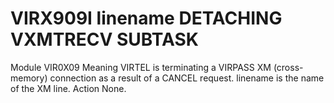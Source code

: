 # VIRX909I linename DETACHING VXMTRECV SUBTASK
Module
    VIR0X09
Meaning
    VIRTEL is terminating a VIRPASS XM (cross-memory) connection as a result of a CANCEL request. linename is the name of the XM line.
Action
    None.

